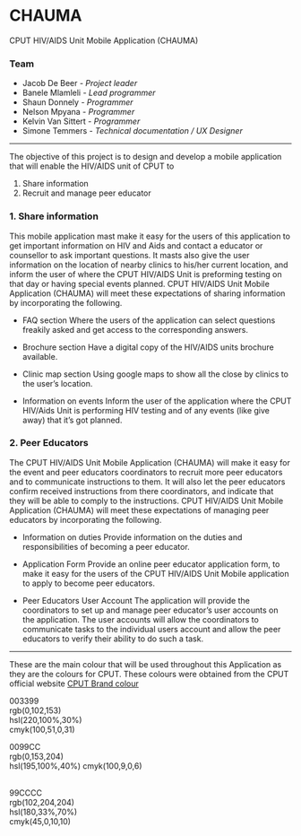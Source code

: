 # CHAUMA
CPUT HIV/AIDS Unit Mobile Application (CHAUMA)

<h3>Team</h3>
<ul>
<li>Jacob De Beer       <i>- Project leader</i></li>
<li>Banele Mlamleli     <i>- Lead programmer</i></li>
<li>Shaun Donnely       <i>- Programmer</i></li>
<li>Nelson Mpyana       <i>- Programmer</i></li>
<li>Kelvin Van Sittert  <i>- Programmer</i></li>
<li>Simone Temmers      <i>- Technical documentation / UX Designer</i></li>
</ul>

<hr>

The objective of this project is to design and develop a mobile application that will enable the HIV/AIDS unit of CPUT to 
<ol>
  <li>Share information</i>
  <li>Recruit and manage peer educator</i>
</ol>

<h3>1. Share information</h3>
<p>This mobile application mast make it easy for the users of this application to get important information on HIV and Aids and contact a educator or counsellor to ask important questions.
It masts also give the user information on the location of nearby clinics to his/her current location, and inform the user of where the CPUT HIV/AIDS Unit is preforming testing on that day or having special events planned.
CPUT HIV/AIDS Unit Mobile Application (CHAUMA) will meet these expectations of sharing information by incorporating the following.</p>

- FAQ section
Where the users of the application can select questions freakily asked and get access to the corresponding answers.

- Brochure section
Have a digital copy of the HIV/AIDS units brochure available.

- Clinic map section
Using google maps to show all the close by clinics to the user’s location.

- Information on events
Inform the user of the application where the CPUT HIV/Aids Unit is performing HIV testing and of any events (like give away) that it’s got planned.

<h3>2. Peer Educators</h3>
<p>The CPUT HIV/AIDS Unit Mobile Application (CHAUMA) will make it easy for the event and peer educators coordinators to recruit more peer educators and to communicate instructions to them.
It will also let the peer educators confirm received instructions from there coordinators, and indicate that they will be able to comply to the instructions.
CPUT HIV/AIDS Unit Mobile Application (CHAUMA) will meet these expectations of managing peer educators by incorporating the following.</p>

- Information on duties
Provide information on the duties and responsibilities of becoming a peer educator.

- Application Form
Provide an online peer educator application form, to make it easy for the users of the CPUT HIV/AIDS Unit Mobile application to apply to become peer educators.

- Peer Educators User Account
The application will provide the coordinators to set up and manage peer educator’s user accounts on the application. 
The user accounts will allow the coordinators to communicate tasks to the individual users account and allow the peer educators to verify their ability to do such a task.

<hr>

<p>These are the main colour that will be used throughout this Application as they are the colours for CPUT. These colours were obtained from the CPUT official website <a href="http://www.cput.ac.za/about/brand/colour">CPUT Brand colour</a></p>

<p>
003399<br/>
rgb(0,102,153)<br/>
hsl(220,100%,30%)<br/>
cmyk(100,51,0,31)<br/></p>

<p>
0099CC<br/>
rgb(0,153,204)<br/>
hsl(195,100%,40%)
cmyk(100,9,0,6)<br/><br/></p>

<p>
99CCCC<br/>
rgb(102,204,204)<br/>
hsl(180,33%,70%)<br/>
cmyk(45,0,10,10)<br/></p>
